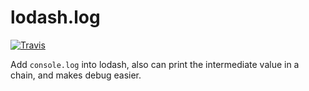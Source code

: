 # lodash.log

[![Travis](https://img.shields.io/travis/alanwei0/lodash.log.svg)](https://img.shields.io/travis/alanwei0/lodash.log.svg)

Add `console.log` into lodash, also can print the intermediate value in a chain, and makes debug easier.
